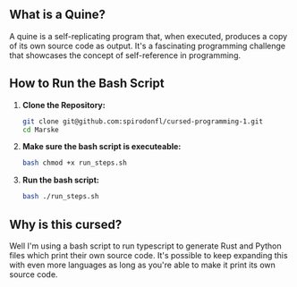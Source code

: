 ## What is a Quine?

A quine is a self-replicating program that, when executed, produces a copy of its own source code as output. It's a fascinating programming challenge that showcases the concept of self-reference in programming.

## How to Run the Bash Script

1. **Clone the Repository:**
   ```bash
   git clone git@github.com:spirodonfl/cursed-programming-1.git
   cd Marske
   ```
2. **Make sure the bash script is executeable:**
   ```bash
   bash chmod +x run_steps.sh
   ```
3. **Run the bash script:**
   ```bash
   bash ./run_steps.sh
   ```

## Why is this cursed?

Well I'm using a bash script to run typescript to generate Rust and Python files which print their own source code.
It's possible to keep expanding this with even more languages as long as you're able to make it print its own source code.
